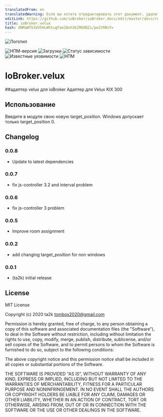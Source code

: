 ```yaml
---
translatedFrom: en
translatedWarning: Если вы хотите отредактировать этот документ, удалите поле «translationFrom», в противном случае этот документ будет снова автоматически переведен
editLink: https://github.com/ioBroker/ioBroker.docs/edit/master/docs/ru/adapterref/iobroker.velux/README.md
title: ioBroker.velux
hash: dNMaWTk3dVhHLWhtugFae3Avh3GIMG9DZi/pe2tRNnY=
---
```

![Логотип](../../../en/adapterref/iobroker.velux/admin/velux.png)

![НПМ-версия](http://img.shields.io/npm/v/iobroker.velux.svg)
![Загрузки](https://img.shields.io/npm/dm/iobroker.velux.svg)
![Статус зависимости](https://img.shields.io/david/ta2k/iobroker.velux.svg)
![Известные уязвимости](https://snyk.io/test/github/ta2k/ioBroker.velux/badge.svg)
![НПМ](https://nodei.co/npm/iobroker.velux.png?downloads=true)

# IoBroker.velux
##адаптер velux для ioBroker
Адаптер для Velux KIX 300

## Использование
Введите в модуле свою новую target_position. Windows допускает только target_position 0.

## Changelog

### 0.0.8

- Update to latest dependencies

### 0.0.7

- fix js-controller 3.2 and interval problem

### 0.0.6

- fix js-controller 3 problem

### 0.0.5

- Improve room assignment

### 0.0.2

- add changing target_position for non windows

### 0.0.1

- (ta2k) initial release

## License

MIT License

Copyright (c) 2020 ta2k <tombox2020@gmail.com>

Permission is hereby granted, free of charge, to any person obtaining a copy
of this software and associated documentation files (the "Software"), to deal
in the Software without restriction, including without limitation the rights
to use, copy, modify, merge, publish, distribute, sublicense, and/or sell
copies of the Software, and to permit persons to whom the Software is
furnished to do so, subject to the following conditions:

The above copyright notice and this permission notice shall be included in all
copies or substantial portions of the Software.

THE SOFTWARE IS PROVIDED "AS IS", WITHOUT WARRANTY OF ANY KIND, EXPRESS OR
IMPLIED, INCLUDING BUT NOT LIMITED TO THE WARRANTIES OF MERCHANTABILITY,
FITNESS FOR A PARTICULAR PURPOSE AND NONINFRINGEMENT. IN NO EVENT SHALL THE
AUTHORS OR COPYRIGHT HOLDERS BE LIABLE FOR ANY CLAIM, DAMAGES OR OTHER
LIABILITY, WHETHER IN AN ACTION OF CONTRACT, TORT OR OTHERWISE, ARISING FROM,
OUT OF OR IN CONNECTION WITH THE SOFTWARE OR THE USE OR OTHER DEALINGS IN THE
SOFTWARE.